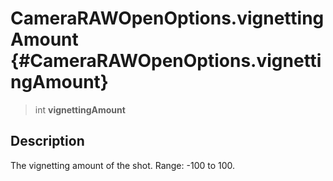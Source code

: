 CameraRAWOpenOptions.vignettingAmount {#CameraRAWOpenOptions.vignettingAmount}
=====================================

> int **vignettingAmount**

Description
-----------

The vignetting amount of the shot. Range: -100 to 100.
